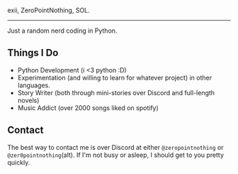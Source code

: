 exii, ZeroPointNothing, SOL.

---

Just a random nerd coding in Python.

## Things I Do

- Python Development (i <3 python :D)
- Experimentation (and willing to learn for whatever project) in other languages.
- Story Writer (both through mini-stories over Discord and full-length novels)
- Music Addict (over 2000 songs liked on spotify)

## Contact

The best way to contact me is over Discord at either `@zeropointnothing` or `@zer0pointnothing`(alt). If I'm not busy or asleep, I should get to you pretty quickly.
